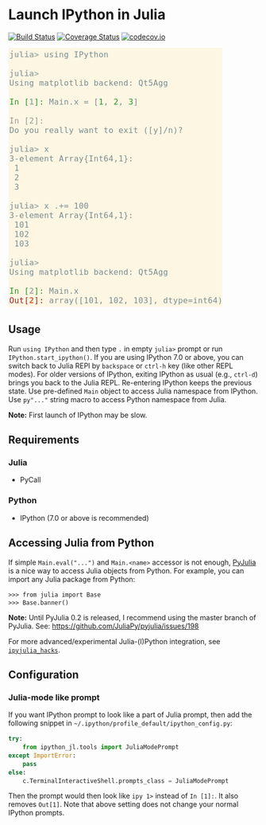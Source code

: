 # Launch IPython in Julia

[![Build Status][travis-img]][travis-url]
[![Coverage Status][coveralls-img]][coveralls-url]
[![codecov.io][codecov-img]][codecov-url]


![Example REPL session](example.png)


## Usage

Run `using IPython` and then type `.` in empty `julia>` prompt or run
`IPython.start_ipython()`.  If you are using IPython 7.0 or above, you
can switch back to Julia REPl by `backspace` or `ctrl-h` key (like
other REPL modes).  For older versions of IPython, exiting IPython as
usual (e.g., `ctrl-d`) brings you back to the Julia REPL.  Re-entering
IPython keeps the previous state.  Use pre-defined `Main` object to
access Julia namespace from IPython.  Use `py"..."` string macro to
access Python namespace from Julia.

**Note:**
First launch of IPython may be slow.


## Requirements

### Julia

* PyCall

### Python

* IPython (7.0 or above is recommended)


## Accessing Julia from Python

If simple `Main.eval("...")` and `Main.<name>` accessor is not enough,
[PyJulia] is a nice way to access Julia objects from Python.  For
example, you can import any Julia package from Python:

[PyJulia]: https://github.com/JuliaPy/pyjulia

```pycon
>>> from julia import Base
>>> Base.banner()
```

**Note:** Until PyJulia 0.2 is released, I recommend using the master
branch of PyJulia.
See: https://github.com/JuliaPy/pyjulia/issues/198

For more advanced/experimental Julia-(I)Python integration, see
[`ipyjulia_hacks`].

[`ipyjulia_hacks`]: http://ipyjulia-hacks.readthedocs.io/en/latest


## Configuration

### Julia-mode like prompt

If you want IPython prompt to look like a part of Julia prompt, then add
the following snippet in `~/.ipython/profile_default/ipython_config.py`:

```python
try:
    from ipython_jl.tools import JuliaModePrompt
except ImportError:
    pass
else:
    c.TerminalInteractiveShell.prompts_class = JuliaModePrompt
```

Then the prompt would then look like `ipy 1>` instead of `In [1]:`.
It also removes `Out[1]`.  Note that above setting does not change
your normal IPython prompts.


[travis-img]: https://travis-ci.org/tkf/IPython.jl.svg?branch=master
[travis-url]: https://travis-ci.org/tkf/IPython.jl
[coveralls-img]: https://coveralls.io/repos/tkf/IPython.jl/badge.svg?branch=master&service=github
[coveralls-url]: https://coveralls.io/github/tkf/IPython.jl?branch=master
[codecov-img]: http://codecov.io/github/tkf/IPython.jl/coverage.svg?branch=master
[codecov-url]: http://codecov.io/github/tkf/IPython.jl?branch=master
